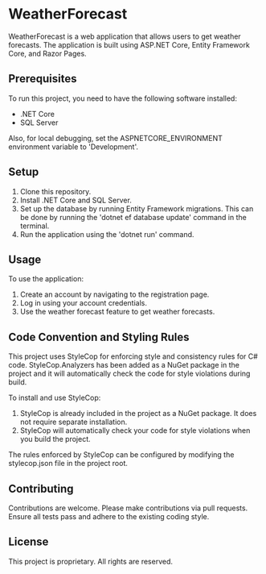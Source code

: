 # WeatherForecast

WeatherForecast is a web application that allows users to get weather forecasts. The application is built using ASP.NET Core, Entity Framework Core, and Razor Pages.

## Prerequisites

To run this project, you need to have the following software installed:

- .NET Core
- SQL Server

Also, for local debugging, set the ASPNETCORE_ENVIRONMENT environment variable to 'Development'.

## Setup

1. Clone this repository.
2. Install .NET Core and SQL Server.
3. Set up the database by running Entity Framework migrations. This can be done by running the 'dotnet ef database update' command in the terminal.
4. Run the application using the 'dotnet run' command.

## Usage

To use the application:

1. Create an account by navigating to the registration page.
2. Log in using your account credentials.
3. Use the weather forecast feature to get weather forecasts.

## Code Convention and Styling Rules

This project uses StyleCop for enforcing style and consistency rules for C# code. StyleCop.Analyzers has been added as a NuGet package in the project and it will automatically check the code for style violations during build.

To install and use StyleCop:

1. StyleCop is already included in the project as a NuGet package. It does not require separate installation.
2. StyleCop will automatically check your code for style violations when you build the project.

The rules enforced by StyleCop can be configured by modifying the stylecop.json file in the project root.

## Contributing

Contributions are welcome. Please make contributions via pull requests. Ensure all tests pass and adhere to the existing coding style.

## License

This project is proprietary. All rights are reserved.

